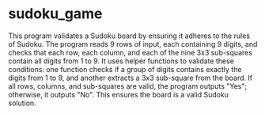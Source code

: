 # sudoku_game
This program validates a Sudoku board by ensuring it adheres to the rules of Sudoku. The program reads 9 rows of input, each containing 9 digits, and checks that each row, each column, and each of the nine 3x3 sub-squares contain all digits from 1 to 9. It uses helper functions to validate these conditions: one function checks if a group of digits contains exactly the digits from 1 to 9, and another extracts a 3x3 sub-square from the board. If all rows, columns, and sub-squares are valid, the program outputs "Yes"; otherwise, it outputs "No". This ensures the board is a valid Sudoku solution.
